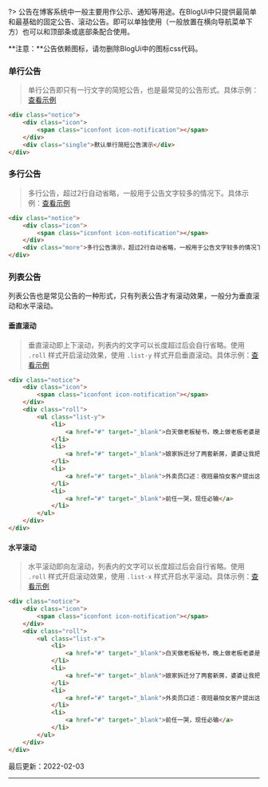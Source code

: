 ?> 公告在博客系统中一般主要用作公示、通知等用途。在BlogUi中只提供最简单和最基础的固定公告、滚动公告。即可以单独使用（一般放置在横向导航菜单下方）也可以和顶部条或底部条配合使用。

**注意：**公告依赖图标，请勿删除BlogUi中的图标css代码。

### 单行公告

> 单行公告即只有一行文字的简短公告，也是最常见的公告形式。具体示例：[查看示例](https://www.blogui.cn/design/view.html?pageurl=https://www.blogui.cn/examples/component-notice.html)

```html
<div class="notice">
    <div class="icon">
        <span class="iconfont icon-notification"></span>
    </div>
    <div class="single">默认单行简短公告演示</div>
</div>
```

### 多行公告

> 多行公告，超过2行自动省略，一般用于公告文字较多的情况下。具体示例：[查看示例](https://www.blogui.cn/design/view.html?pageurl=https://www.blogui.cn/examples/component-notice-more.html)

```html
<div class="notice">
    <div class="icon">
        <span class="iconfont icon-notification"></span>
    </div>
    <div class="more">多行公告演示，超过2行自动省略，一般用于公告文字较多的情况下...</div>
</div>
```

### 列表公告

列表公告也是常见公告的一种形式，只有列表公告才有滚动效果，一般分为垂直滚动和水平滚动。

#### 垂直滚动

> 垂直滚动即上下滚动，列表内的文字可以长度超过后会自行省略。使用 `.roll` 样式开启滚动效果，使用 `.list-y` 样式开启垂直滚动。具体示例：[查看示例](https://www.blogui.cn/design/view.html?pageurl=https://www.blogui.cn/examples/component-notice-list.html)

```html
<div class="notice">
    <div class="icon">
        <span class="iconfont icon-notification"></span>
    </div>
    <div class="roll">
        <ul class="list-y">
            <li>
                <a href="#" target="_blank">白天做老板秘书，晚上做老板老婆是什么感受？</a>
            </li>
            <li>
                <a href="#" target="_blank">娘家拆迁分了两套新房，婆婆让我把房本写上小叔子的名</a>
            </li>
            <li>
                <a href="#" target="_blank">外卖员口述：夜班最怕女客户提出这种要求</a>
            </li>
            <li>
                <a href="#" target="_blank">前任一哭，现任必输</a>
            </li>
        </ul>
    </div>
</div>
```

#### 水平滚动

> 水平滚动即向左滚动，列表内的文字可以长度超过后会自行省略。使用 `.roll` 样式开启滚动效果，使用 `.list-x` 样式开启水平滚动。具体示例：[查看示例](https://www.blogui.cn/design/view.html?pageurl=https://www.blogui.cn/examples/component-notice-list.html)

```html
<div class="notice">
    <div class="icon">
        <span class="iconfont icon-notification"></span>
    </div>
    <div class="roll">
        <ul class="list-x">
            <li>
                <a href="#" target="_blank">白天做老板秘书，晚上做老板老婆是什么感受？</a>
            </li>
            <li>
                <a href="#" target="_blank">娘家拆迁分了两套新房，婆婆让我把房本写上小叔子的名</a>
            </li>
            <li>
                <a href="#" target="_blank">外卖员口述：夜班最怕女客户提出这种要求</a>
            </li>
            <li>
                <a href="#" target="_blank">前任一哭，现任必输</a>
            </li>
        </ul>
    </div>
</div>
```

最后更新：2022-02-03

---
